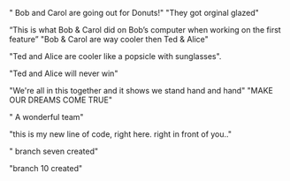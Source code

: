 
" Bob and Carol are going out for Donuts!"
"They got orginal glazed"

“This is what Bob & Carol did on Bob’s computer when working on the first feature”
"Bob & Carol are way cooler then Ted & Alice"


"Ted and Alice are cooler like a popsicle with sunglasses".


"Ted and Alice will never win"


"We're all in this together and it shows we stand hand and hand"
"MAKE OUR DREAMS COME TRUE"

" A wonderful team"




"this is my new line of code, right here. right in front of you.."

" branch seven created"

"branch 10 created"
